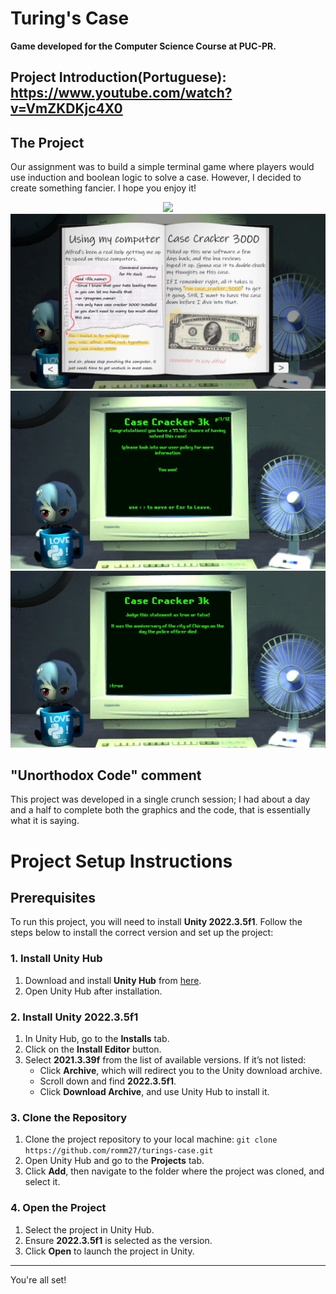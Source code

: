
# Turing's Case
**Game developed for the Computer Science Course at PUC-PR.**

## Project Introduction(Portuguese): https://www.youtube.com/watch?v=VmZKDKjc4X0
## The Project  
Our assignment was to build a simple terminal game where players would use induction and boolean logic to solve a case. However, I decided to create something fancier. I hope you enjoy it!

<p align="center">
<img width="600" src="Src/assets/to_readme/demo.gif">
<img width="600" src="Src/assets/to_readme/1.png">
<img width="600" src="Src/assets/to_readme/2.png">
<img width="600" src="Src/assets/to_readme/3.png">
</p>

## "Unorthodox Code" comment
This project was developed in a single crunch session; I had about a day and a half to complete both the graphics and the code, that is essentially what it is saying.

# Project Setup Instructions

## Prerequisites

To run this project, you will need to install **Unity 2022.3.5f1**. Follow the steps below to install the correct version and set up the project:

### 1. Install Unity Hub

1. Download and install **Unity Hub** from [here](https://unity.com/download).
2. Open Unity Hub after installation.

### 2. Install Unity 2022.3.5f1

1. In Unity Hub, go to the **Installs** tab.
2. Click on the **Install Editor** button.
3. Select **2021.3.39f** from the list of available versions. If it’s not listed:
   - Click **Archive**, which will redirect you to the Unity download archive.
   - Scroll down and find **2022.3.5f1**.
   - Click **Download Archive**, and use Unity Hub to install it.

### 3. Clone the Repository

1. Clone the project repository to your local machine:
   ```git clone https://github.com/romm27/turings-case.git```
2. Open Unity Hub and go to the **Projects** tab.
3. Click **Add**, then navigate to the folder where the project was cloned, and select it.

### 4. Open the Project

1. Select the project in Unity Hub.
2. Ensure **2022.3.5f1** is selected as the version.
3. Click **Open** to launch the project in Unity.

---

You're all set!

